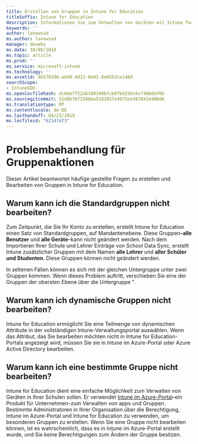 ```yaml
---
title: Erstellen von Gruppen in Intune for Education
titleSuffix: Intune for Education
description: Informationen Sie zum Verwalten von Geräten mit Intune for Education.
keywords: ''
author: lenewsad
ms.author: lanewsad
manager: doueby
ms.date: 10/08/2018
ms.topic: article
ms.prod: ''
ms.service: microsoft-intune
ms.technology: ''
ms.assetid: 4b570196-a640-4d13-8e01-8e8553ce1468
searchScope:
- IntuneEDU
ms.openlocfilehash: dc0daff52ab3d0348b7cb0fb9256c6cf480def6b
ms.sourcegitcommit: 52d0b7bf230bba5182057e4875ee507843a906d6
ms.translationtype: MT
ms.contentlocale: de-DE
ms.lasthandoff: 04/23/2019
ms.locfileid: "62147473"
---
```

# <a name="troubleshooting-group-actions"></a>Problembehandlung für Gruppenaktionen

Dieser Artikel beantwortet häufige gestellte Fragen zu erstellen und Bearbeiten von Gruppen in Intune for Education.

## <a name="why-cant-i-edit-the-default-groups"></a>Warum kann ich die Standardgruppen nicht bearbeiten?

Zum Zeitpunkt, die Sie Ihr Konto zu erstellen, erstellt Intune for Education einen Satz von Standardgruppen, auf Mandantenebene. Diese Gruppen&ndash;**alle Benutzer** und **alle Geräte**&ndash;kann nicht geändert werden. Nach dem Importieren Ihrer Schule und Lehrer Einträge von School Data Sync, erstellt Intune zusätzlicher Gruppen mit dem Namen **alle Lehrer** und **aller Schüler und Studenten**. Diese Gruppen können nicht geändert werden.

In seltenen Fällen können es sich mit der gleichen Untergruppe unter zwei Gruppen kommen. Wenn dieses Problem auftritt, verschieben Sie eine der Gruppen der obersten Ebene über die Untergruppe ".

## <a name="why-cant-i-edit-dynamic-groups"></a>Warum kann ich dynamische Gruppen nicht bearbeiten?

Intune for Education ermöglicht Sie eine Teilmenge von dynamischen Attribute in der vollständigen Intune-Verwaltungsportal auswählen. Wenn das Attribut, das Sie bearbeiten möchten nicht in Intune for Education-Portals angezeigt wird, müssen Sie sie in Intune im Azure-Portal oder Azure Active Directory bearbeiten.

## <a name="why-cant-i-edit-a-specific-group"></a>Warum kann ich eine bestimmte Gruppe nicht bearbeiten?  

Intune for Education dient eine einfache Möglichkeit zum Verwalten von Geräten in Ihrer Schulen sollen. Er verwendet [Intune im Azure-Portal](https://docs.microsoft.com/intune/what-is-intune)&ndash;ein Produkt für Unternehmen&ndash;zum Verwalten von apps und Gruppen. Bestimmte Administratoren in Ihrer Organisation über die Berechtigung, Intune im Azure-Portal und Intune for Education zu verwenden, um besonderen Gruppen zu erstellen. Wenn Sie eine Gruppe nicht bearbeiten können, ist es wahrscheinlich, dass es in Intune im Azure-Portal erstellt wurde, und Sie keine Berechtigungen zum Ändern der Gruppe besitzen.  
